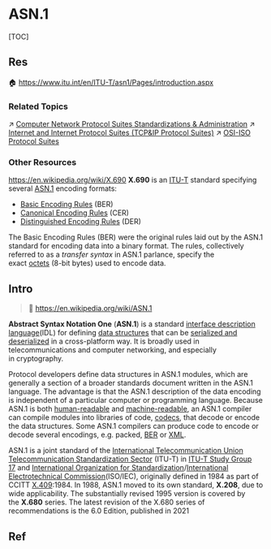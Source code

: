 # ASN.1

[TOC]



## Res
🏠 https://www.itu.int/en/ITU-T/asn1/Pages/introduction.aspx


### Related Topics
↗ [Computer Network Protocol Suites Standardizations & Administration](../../../../🏎️%20Computer%20Networking%20and%20Communication/📌%20Computer%20Networking%20Basics%20(Protocol%20Part)/0x00%20Computer%20Network%20and%20Communication%20Introduction%20&%20Overview/Computer%20Network%20Protocol%20Suites%20Standardizations%20&%20Administration/Computer%20Network%20Protocol%20Suites%20Standardizations%20&%20Administration.md)
↗ [Internet and Internet Protocol Suites (TCP&IP Protocol Suites)](../../../../🏎️%20Computer%20Networking%20and%20Communication/📌%20Computer%20Networking%20Basics%20(Protocol%20Part)/0x00%20Computer%20Network%20and%20Communication%20Introduction%20&%20Overview/Computer%20Network%20Protocol%20Suites%20Standardizations%20&%20Administration/Internet%20and%20Internet%20Protocol%20Suites%20(TCP&IP%20Protocol%20Suites)/Internet%20and%20Internet%20Protocol%20Suites%20(TCP&IP%20Protocol%20Suites).md)
↗ [OSI-ISO Protocol Suites](../../../../🏎️%20Computer%20Networking%20and%20Communication/📌%20Computer%20Networking%20Basics%20(Protocol%20Part)/0x00%20Computer%20Network%20and%20Communication%20Introduction%20&%20Overview/Computer%20Network%20Protocol%20Suites%20Standardizations%20&%20Administration/OSI-ISO%20Protocol%20Suites/OSI-ISO%20Protocol%20Suites.md)


### Other Resources
https://en.wikipedia.org/wiki/X.690
**X.690** is an [ITU-T](https://en.wikipedia.org/wiki/ITU-T "ITU-T") standard specifying several [ASN.1](https://en.wikipedia.org/wiki/Abstract_Syntax_Notation_One "Abstract Syntax Notation One") encoding formats:
- [Basic Encoding Rules](https://en.wikipedia.org/wiki/X.690#BER_encoding) (BER)
- [Canonical Encoding Rules](https://en.wikipedia.org/wiki/X.690#CER_encoding) (CER)
- [Distinguished Encoding Rules](https://en.wikipedia.org/wiki/X.690#DER_encoding) (DER)

The Basic Encoding Rules (BER) were the original rules laid out by the ASN.1 standard for encoding data into a binary format. The rules, collectively referred to as a _transfer syntax_ in ASN.1 parlance, specify the exact [octets](https://en.wikipedia.org/wiki/Octet_(computing) "Octet (computing)") (8-bit bytes) used to encode data.



## Intro
> 🔗 https://en.wikipedia.org/wiki/ASN.1

**Abstract Syntax Notation One** (**ASN.1**) is a standard [interface description language](https://en.wikipedia.org/wiki/Interface_description_language "Interface description language")(IDL) for defining [data structures](https://en.wikipedia.org/wiki/Data_structures "Data structures") that can be [serialized and deserialized](https://en.wikipedia.org/wiki/Serialization "Serialization") in a cross-platform way. It is broadly used in telecommunications and computer networking, and especially in cryptography.

Protocol developers define data structures in ASN.1 modules, which are generally a section of a broader standards document written in the ASN.1 language. The advantage is that the ASN.1 description of the data encoding is independent of a particular computer or programming language. Because ASN.1 is both [human-readable](https://en.wikipedia.org/wiki/Human-readable "Human-readable") and [machine-readable](https://en.wikipedia.org/wiki/Machine-readable "Machine-readable"), an ASN.1 compiler can compile modules into libraries of code, [codecs](https://en.wikipedia.org/wiki/Codec "Codec"), that decode or encode the data structures. Some ASN.1 compilers can produce code to encode or decode several encodings, e.g. packed, [BER](https://en.wikipedia.org/wiki/X.690#BER_encoding "X.690") or [XML](https://en.wikipedia.org/wiki/XML "XML").

ASN.1 is a joint standard of the [International Telecommunication Union Telecommunication Standardization Sector](https://en.wikipedia.org/wiki/International_Telecommunication_Union_Telecommunication_Standardization_Sector "International Telecommunication Union Telecommunication Standardization Sector") (ITU-T) in [ITU-T Study Group 17](https://en.wikipedia.org/wiki/ITU-T_Study_Group_17 "ITU-T Study Group 17") and [International Organization for Standardization](https://en.wikipedia.org/wiki/International_Organization_for_Standardization "International Organization for Standardization")/[International Electrotechnical Commission](https://en.wikipedia.org/wiki/International_Electrotechnical_Commission "International Electrotechnical Commission")(ISO/IEC), originally defined in 1984 as part of CCITT [X.409](https://en.wikipedia.org/w/index.php?title=X.409&action=edit&redlink=1 "X.409 (page does not exist)"):1984. In 1988, ASN.1 moved to its own standard, **X.208**, due to wide applicability. The substantially revised 1995 version is covered by the **X.680** series. The latest revision of the X.680 series of recommendations is the 6.0 Edition, published in 2021



## Ref
[Abstract Syntax - science digest]: https://www.sciencedirect.com/topics/computer-science/abstract-syntax


